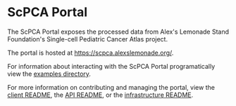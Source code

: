 # ScPCA Portal

The ScPCA Portal exposes the processed data from Alex's Lemonade Stand Foundation's Single-cell Pediatric Cancer Atlas project.

The portal is hosted at https://scpca.alexslemonade.org/.

For information about interacting with the ScPCA Portal programatically view the [examples directory](./api-examples/README.md).

For more information on contributing and managing the portal, view the [client README](./client/README.md), the [API README](./api/README.md), or the [infrastructure README](./infrastructure/README.md).
